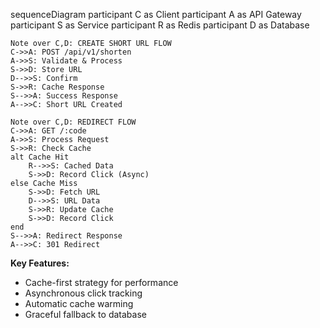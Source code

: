 sequenceDiagram
    participant C as Client
    participant A as API Gateway
    participant S as Service
    participant R as Redis
    participant D as Database
    
    Note over C,D: CREATE SHORT URL FLOW
    C->>A: POST /api/v1/shorten
    A->>S: Validate & Process
    S->>D: Store URL
    D-->>S: Confirm
    S->>R: Cache Response
    S-->>A: Success Response
    A-->>C: Short URL Created
    
    Note over C,D: REDIRECT FLOW
    C->>A: GET /:code
    A->>S: Process Request
    S->>R: Check Cache
    alt Cache Hit
        R-->>S: Cached Data
        S->>D: Record Click (Async)
    else Cache Miss
        S->>D: Fetch URL
        D-->>S: URL Data
        S->>R: Update Cache
        S->>D: Record Click
    end
    S-->>A: Redirect Response
    A-->>C: 301 Redirect

**Key Features:**
- Cache-first strategy for performance
- Asynchronous click tracking
- Automatic cache warming
- Graceful fallback to database
